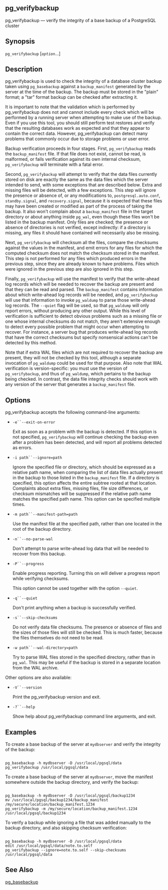 ## pg\_verifybackup

pg\_verifybackup — verify the integrity of a base backup of a PostgreSQL cluster

## Synopsis

`pg_verifybackup` \[*`option`*...]

## Description

pg\_verifybackup is used to check the integrity of a database cluster backup taken using `pg_basebackup` against a `backup_manifest` generated by the server at the time of the backup. The backup must be stored in the "plain" format; a "tar" format backup can be checked after extracting it.

It is important to note that the validation which is performed by pg\_verifybackup does not and cannot include every check which will be performed by a running server when attempting to make use of the backup. Even if you use this tool, you should still perform test restores and verify that the resulting databases work as expected and that they appear to contain the correct data. However, pg\_verifybackup can detect many problems that commonly occur due to storage problems or user error.

Backup verification proceeds in four stages. First, `pg_verifybackup` reads the `backup_manifest` file. If that file does not exist, cannot be read, is malformed, or fails verification against its own internal checksum, `pg_verifybackup` will terminate with a fatal error.

Second, `pg_verifybackup` will attempt to verify that the data files currently stored on disk are exactly the same as the data files which the server intended to send, with some exceptions that are described below. Extra and missing files will be detected, with a few exceptions. This step will ignore the presence or absence of, or any modifications to, `postgresql.auto.conf`, `standby.signal`, and `recovery.signal`, because it is expected that these files may have been created or modified as part of the process of taking the backup. It also won't complain about a `backup_manifest` file in the target directory or about anything inside `pg_wal`, even though these files won't be listed in the backup manifest. Only files are checked; the presence or absence of directories is not verified, except indirectly: if a directory is missing, any files it should have contained will necessarily also be missing.

Next, `pg_verifybackup` will checksum all the files, compare the checksums against the values in the manifest, and emit errors for any files for which the computed checksum does not match the checksum stored in the manifest. This step is not performed for any files which produced errors in the previous step, since they are already known to have problems. Files which were ignored in the previous step are also ignored in this step.

Finally, `pg_verifybackup` will use the manifest to verify that the write-ahead log records which will be needed to recover the backup are present and that they can be read and parsed. The `backup_manifest` contains information about which write-ahead log records will be needed, and `pg_verifybackup` will use that information to invoke `pg_waldump` to parse those write-ahead log records. The `--quiet` flag will be used, so that `pg_waldump` will only report errors, without producing any other output. While this level of verification is sufficient to detect obvious problems such as a missing file or one whose internal checksums do not match, they aren't extensive enough to detect every possible problem that might occur when attempting to recover. For instance, a server bug that produces write-ahead log records that have the correct checksums but specify nonsensical actions can't be detected by this method.

Note that if extra WAL files which are not required to recover the backup are present, they will not be checked by this tool, although a separate invocation of `pg_waldump` could be used for that purpose. Also note that WAL verification is version-specific: you must use the version of `pg_verifybackup`, and thus of `pg_waldump`, which pertains to the backup being checked. In contrast, the data file integrity checks should work with any version of the server that generates a `backup_manifest` file.

## Options

pg\_verifybackup accepts the following command-line arguments:

* `-e``--exit-on-error`

    Exit as soon as a problem with the backup is detected. If this option is not specified, `pg_verifybackup` will continue checking the backup even after a problem has been detected, and will report all problems detected as errors.

* `-i path``--ignore=path`

    Ignore the specified file or directory, which should be expressed as a relative path name, when comparing the list of data files actually present in the backup to those listed in the `backup_manifest` file. If a directory is specified, this option affects the entire subtree rooted at that location. Complaints about extra files, missing files, file size differences, or checksum mismatches will be suppressed if the relative path name matches the specified path name. This option can be specified multiple times.

* `-m path``--manifest-path=path`

    Use the manifest file at the specified path, rather than one located in the root of the backup directory.

* `-n``--no-parse-wal`

    Don't attempt to parse write-ahead log data that will be needed to recover from this backup.

* `-P``--progress`

    Enable progress reporting. Turning this on will deliver a progress report while verifying checksums.

    This option cannot be used together with the option `--quiet`.

* `-q``--quiet`

    Don't print anything when a backup is successfully verified.

* `-s``--skip-checksums`

    Do not verify data file checksums. The presence or absence of files and the sizes of those files will still be checked. This is much faster, because the files themselves do not need to be read.

* `-w path``--wal-directory=path`

    Try to parse WAL files stored in the specified directory, rather than in `pg_wal`. This may be useful if the backup is stored in a separate location from the WAL archive.

Other options are also available:

* `-V``--version`

    Print the pg\_verifybackup version and exit.

* `-?``--help`

    Show help about pg\_verifybackup command line arguments, and exit.

## Examples

To create a base backup of the server at `mydbserver` and verify the integrity of the backup:

```

pg_basebackup -h mydbserver -D /usr/local/pgsql/data
pg_verifybackup /usr/local/pgsql/data
```

To create a base backup of the server at `mydbserver`, move the manifest somewhere outside the backup directory, and verify the backup:

```

pg_basebackup -h mydbserver -D /usr/local/pgsql/backup1234
mv /usr/local/pgsql/backup1234/backup_manifest /my/secure/location/backup_manifest.1234
pg_verifybackup -m /my/secure/location/backup_manifest.1234 /usr/local/pgsql/backup1234
```

To verify a backup while ignoring a file that was added manually to the backup directory, and also skipping checksum verification:

```

pg_basebackup -h mydbserver -D /usr/local/pgsql/data
edit /usr/local/pgsql/data/note.to.self
pg_verifybackup --ignore=note.to.self --skip-checksums /usr/local/pgsql/data
```

## See Also

[pg\_basebackup](app-pgbasebackup "pg_basebackup")